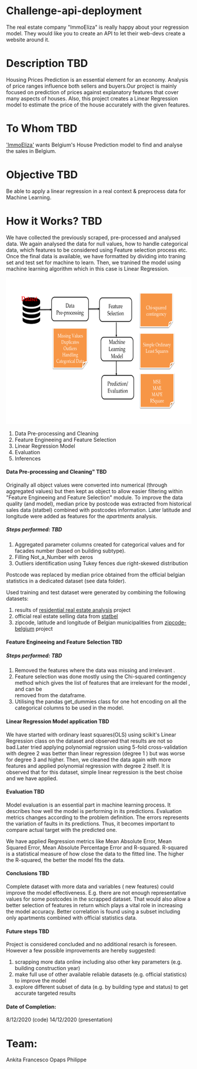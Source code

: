 # Challenge-api-deployment
The real estate company "ImmoEliza" is really happy about your regression model. They would like you to create an API to let their web-devs create a website around it.

# Description TBD

Housing Prices Prediction is an essential element for an economy. Analysis of price ranges influence both sellers and buyers.Our project is mainly focused on prediction of prices against explanatory features that cover many aspects of houses. Also, this project creates a Linear Regression model to estimate the price of the house accurately with the given features.

# To Whom TBD

['ImmoEliza'](https://immoelissa.be/) wants Belgium's House Prediction model to find and analyse the sales in Belgium.

# Objective TBD

Be able to apply a linear regression in a real context & preprocess data for Machine Learning.

# How it Works? TBD

We have collected the previously scraped, pre-processed  and analysed data. We again analysed the data for null values, how to handle categorical data, which features to be considered using Feature selection process etc. Once the final data is available, we have formatted by dividing into traning set and test set for machine to learn. Then, we tranined the model using machine learning algorithm which in this case is Linear Regression. 

<img src="https://github.com/FrancescoMariottini/Belgium-prices-prediction/blob/manasa/assets/images/flowchart.png" width="700" height="400">

1. Data Pre-processing and Cleaning
2. Feature Engineeing and Feature Selection
3. Linear Regression Model 
4. Evaluation
5. Inferences

#### Data Pre-processing and Cleaning" TBD
Originally all object values were converted into numerical (through aggregated values) but then kept as object to allow easier filtering within "Feature Engineeing and Feature Selection" module.
To improve the data quality (and model), median price by postcode was extracted from historical sales data (statbel) combined with postcodes information.
Later latitude and longitude were added as features for the *apartments* analysis.

##### Steps performed: TBD
1. Aggregated parameter columns created for categorical values and for facades number (based on building subtype). 
2. Filling Not_a_Number with zeros
3. Outliers identification using Tukey fences due right-skewed distribution

Postcode was replaced by median price obtained from the official belgian statistics in a dedicated dataset (see data folder).

Used training and test dataset were generated by combining the following datasets:
1. results of [residential real estate analysis](https://github.com/FrancescoMariottini/residential-real-estate-analysis) project
2. official real estate selling data from [statbel](https://bestat.statbel.fgov.be/bestat/crosstable.xhtml?view=8b645a91-0bd8-468b-88f4-4430e923a579)
3. zipcode, latitude and longitude of Belgian municipalities from [zipcode-belgium](https://github.com/jief/zipcode-belgium) project


#### Feature Engineeing and Feature Selection TBD

##### Steps performed: TBD

1. Removed the features where the data was missing and irrelevant . 
2. Feature selection was done mostly using the Chi-squared contingency method which gives the list of features that are irrelevant for the model , and can be     
   removed from the dataframe. 
3. Utilising the pandas get_dummies class for one hot encoding on all the categorical columns to be used in the model.

#### Linear Regression Model application TBD

We have started with ordinary least squares(OLS) using scikit's Linear Regression class on the dataset and observed that results are not so bad.Later tried applying polynomial regrssion using 5-fold cross-validation with degree 2 was better than linear regression (degree 1
) but was worse for degree 3 and higher. Then, we cleaned the data again with more features and applied polynomial regression with degree 2 itself. It is observed that for this dataset, simple linear regression is the best choise and we have applied.

#### Evaluation TBD

Model evaluation is an essential part in machine learning process. It describes how well the model is performing in its predictions. Evaluation metrics changes according to the problem definition. The errors represents the variation of faults in its predictions. Thus, it becomes important to compare actual target with the predicted one. 

We have applied Regression metrics like Mean Absolute Error, Mean Squared Error, Mean Absolute Percentage Error and R-squared. R-squared is a statistical measure of how close the data to the fitted line. The higher the R-squared, the better the model fits the data. 


#### Conclusions TBD
Complete dataset with more data and variables ( new features) could improve the model effectiveness. 
E.g. there are not enough representative values for some postcodes in the scrapped dataset.
That would also allow a better selection of features in return which plays a vital role in increasing the model accuracy.
Better correlation is found using a subset including only apartments combined with official statistics data.

#### Future steps TBD
Project is considered concluded and no additional resarch is foreseen.
However a few possible improvements are hereby suggested:
1. scrapping more data online including also other key parameters (e.g. building construction year)
2. make full use of other available reliable datasets (e.g. official statistics) to improve the model
3. explore different subset of data (e.g. by building type and status) to get accurate targeted results

#### Date of Completion: 
8/12/2020 (code)
14/12/2020 (presentation)

# Team:
Ankita
Francesco
Opaps
Philippe
